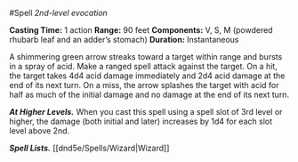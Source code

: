 #Spell
*2nd-level evocation*

**Casting Time:** 1 action
**Range:** 90 feet
**Components:** V, S, M (powdered rhubarb leaf and an adder’s stomach)
**Duration:** Instantaneous

A shimmering green arrow streaks toward a target within range and bursts in a spray of acid. Make a ranged spell attack against the target. On a hit, the target takes 4d4 acid damage immediately and 2d4 acid damage at the end of its next turn. On a miss, the arrow splashes the target with acid for half as much of the initial damage and no damage at the end of its next turn.

***At Higher Levels.*** When you cast this spell using a spell slot of 3rd level or higher, the damage (both initial and later) increases by 1d4 for each slot level above 2nd.

***Spell Lists.*** [[dnd5e/Spells/Wizard\|Wizard]]